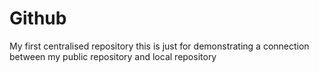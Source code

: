 # Github
My first centralised repository
this is just for demonstrating a connection between my public repository and local repository
